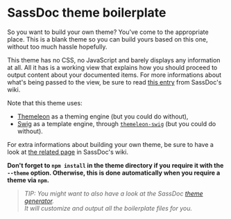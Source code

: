 SassDoc theme boilerplate
=========================

So you want to build your own theme? You've come to the appropriate place.
This is a blank theme so you can build yours based on this one, without
too much hassle hopefully.

This theme has no CSS, no JavaScript and barely displays any information
at all. All it has is a working view that explains how you should
proceed to output content about your documented items. For more
informations about what's being passed to the view, be sure to read
[this entry](https://github.com/SassDoc/sassdoc/wiki/SassDoc-Data-Interface)
from SassDoc's wiki.

Note that this theme uses:

* [Themeleon](https://github.com/themeleon/themeleon) as a theming
  engine (but you could do without),
* [Swig](http://paularmstrong.github.io/swig/) as a template engine,
  through
  [`themeleon-swig`](https://github.com/themeleon/themeleon-swig) (but
  you could do without).

For extra informations about building your own theme, be sure to have a
look at [the related page](https://github.com/SassDoc/sassdoc/wiki/Using-Your-Own-Theme) in
SassDoc's wiki.

**Don't forget to `npm install` in the theme directory if you require
it with the `--theme` option. Otherwise, this is done automatically when
you require a theme via `npm`.**

> *TIP: You might want to also have a look at the SassDoc [theme generator](https://github.com/SassDoc/generator-sassdoc-theme).  
It will customize and output all the boilerplate files for you.*
